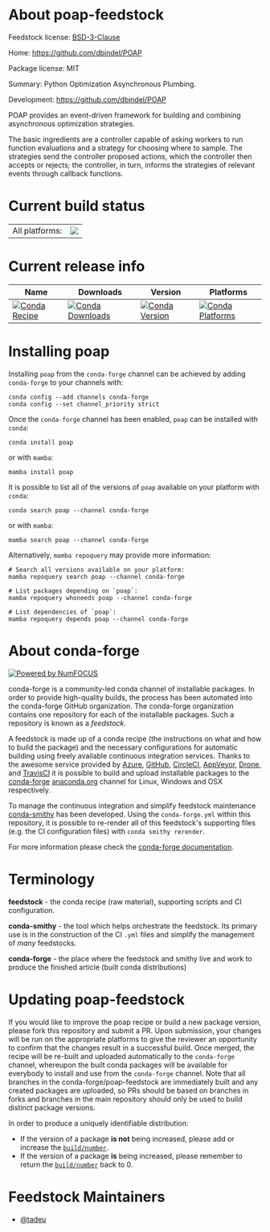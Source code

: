 About poap-feedstock
====================

Feedstock license: [BSD-3-Clause](https://github.com/conda-forge/poap-feedstock/blob/main/LICENSE.txt)

Home: https://github.com/dbindel/POAP

Package license: MIT

Summary: Python Optimization Asynchronous Plumbing.

Development: https://github.com/dbindel/POAP

POAP provides an event-driven framework for building and combining
asynchronous optimization strategies.

The basic ingredients are a controller capable of asking workers to run
function evaluations and a strategy for choosing where to sample. The
strategies send the controller proposed actions, which the controller then
accepts or rejects; the controller, in turn, informs the strategies of
relevant events through callback functions.


Current build status
====================


<table><tr><td>All platforms:</td>
    <td>
      <a href="https://dev.azure.com/conda-forge/feedstock-builds/_build/latest?definitionId=4096&branchName=main">
        <img src="https://dev.azure.com/conda-forge/feedstock-builds/_apis/build/status/poap-feedstock?branchName=main">
      </a>
    </td>
  </tr>
</table>

Current release info
====================

| Name | Downloads | Version | Platforms |
| --- | --- | --- | --- |
| [![Conda Recipe](https://img.shields.io/badge/recipe-poap-green.svg)](https://anaconda.org/conda-forge/poap) | [![Conda Downloads](https://img.shields.io/conda/dn/conda-forge/poap.svg)](https://anaconda.org/conda-forge/poap) | [![Conda Version](https://img.shields.io/conda/vn/conda-forge/poap.svg)](https://anaconda.org/conda-forge/poap) | [![Conda Platforms](https://img.shields.io/conda/pn/conda-forge/poap.svg)](https://anaconda.org/conda-forge/poap) |

Installing poap
===============

Installing `poap` from the `conda-forge` channel can be achieved by adding `conda-forge` to your channels with:

```
conda config --add channels conda-forge
conda config --set channel_priority strict
```

Once the `conda-forge` channel has been enabled, `poap` can be installed with `conda`:

```
conda install poap
```

or with `mamba`:

```
mamba install poap
```

It is possible to list all of the versions of `poap` available on your platform with `conda`:

```
conda search poap --channel conda-forge
```

or with `mamba`:

```
mamba search poap --channel conda-forge
```

Alternatively, `mamba repoquery` may provide more information:

```
# Search all versions available on your platform:
mamba repoquery search poap --channel conda-forge

# List packages depending on `poap`:
mamba repoquery whoneeds poap --channel conda-forge

# List dependencies of `poap`:
mamba repoquery depends poap --channel conda-forge
```


About conda-forge
=================

[![Powered by
NumFOCUS](https://img.shields.io/badge/powered%20by-NumFOCUS-orange.svg?style=flat&colorA=E1523D&colorB=007D8A)](https://numfocus.org)

conda-forge is a community-led conda channel of installable packages.
In order to provide high-quality builds, the process has been automated into the
conda-forge GitHub organization. The conda-forge organization contains one repository
for each of the installable packages. Such a repository is known as a *feedstock*.

A feedstock is made up of a conda recipe (the instructions on what and how to build
the package) and the necessary configurations for automatic building using freely
available continuous integration services. Thanks to the awesome service provided by
[Azure](https://azure.microsoft.com/en-us/services/devops/), [GitHub](https://github.com/),
[CircleCI](https://circleci.com/), [AppVeyor](https://www.appveyor.com/),
[Drone](https://cloud.drone.io/welcome), and [TravisCI](https://travis-ci.com/)
it is possible to build and upload installable packages to the
[conda-forge](https://anaconda.org/conda-forge) [anaconda.org](https://anaconda.org/)
channel for Linux, Windows and OSX respectively.

To manage the continuous integration and simplify feedstock maintenance
[conda-smithy](https://github.com/conda-forge/conda-smithy) has been developed.
Using the ``conda-forge.yml`` within this repository, it is possible to re-render all of
this feedstock's supporting files (e.g. the CI configuration files) with ``conda smithy rerender``.

For more information please check the [conda-forge documentation](https://conda-forge.org/docs/).

Terminology
===========

**feedstock** - the conda recipe (raw material), supporting scripts and CI configuration.

**conda-smithy** - the tool which helps orchestrate the feedstock.
                   Its primary use is in the construction of the CI ``.yml`` files
                   and simplify the management of *many* feedstocks.

**conda-forge** - the place where the feedstock and smithy live and work to
                  produce the finished article (built conda distributions)


Updating poap-feedstock
=======================

If you would like to improve the poap recipe or build a new
package version, please fork this repository and submit a PR. Upon submission,
your changes will be run on the appropriate platforms to give the reviewer an
opportunity to confirm that the changes result in a successful build. Once
merged, the recipe will be re-built and uploaded automatically to the
`conda-forge` channel, whereupon the built conda packages will be available for
everybody to install and use from the `conda-forge` channel.
Note that all branches in the conda-forge/poap-feedstock are
immediately built and any created packages are uploaded, so PRs should be based
on branches in forks and branches in the main repository should only be used to
build distinct package versions.

In order to produce a uniquely identifiable distribution:
 * If the version of a package **is not** being increased, please add or increase
   the [``build/number``](https://docs.conda.io/projects/conda-build/en/latest/resources/define-metadata.html#build-number-and-string).
 * If the version of a package **is** being increased, please remember to return
   the [``build/number``](https://docs.conda.io/projects/conda-build/en/latest/resources/define-metadata.html#build-number-and-string)
   back to 0.

Feedstock Maintainers
=====================

* [@tadeu](https://github.com/tadeu/)

